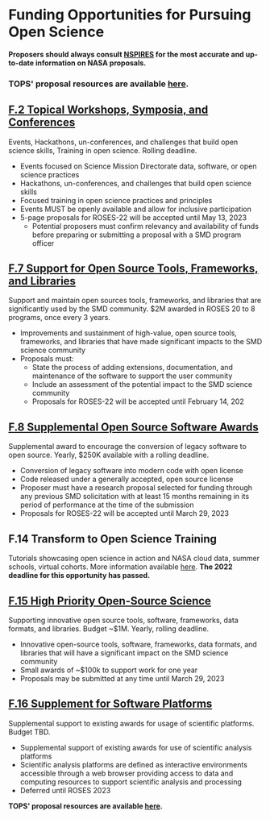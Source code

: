 # Funding Opportunities for Pursuing Open Science
**Proposers should always consult [NSPIRES](https://nspires.nasaprs.com/external/) for the most accurate and up-to-date information on NASA proposals.**

### TOPS' proposal resources are available [here](/docs/Area4_Moving_To_Openness/TOPST/proposal_resources.md).

## [F.2 Topical Workshops, Symposia, and Conferences](https://science.nasa.gov/researchers/sara/grant-solicitations/roses-2021/amendment-10-final-text-f2-topical-workshops-symposia-and-conferences)
Events, Hackathons, un-conferences, and challenges that build open science skills, Training in open science. Rolling deadline.
- Events focused on Science Mission Directorate data, software, or open science practices
- Hackathons, un-conferences, and challenges that build open science skills
- Focused training in open science practices and principles
- Events MUST be openly available and allow for inclusive participation 
- 5-page proposals for ROSES-22 will be accepted until May 13, 2023
     - Potential proposers must confirm relevancy and availability of funds before preparing or submitting a proposal with a SMD program officer 

## [F.7 Support for Open Source Tools, Frameworks, and Libraries](https://science.nasa.gov/researchers/solicitations/roses-2022/amendment-41-f7-support-open-source-tools-frameworks-and-libraries-deferred-roses-2023)
Support and maintain open sources tools, frameworks, and libraries that are significantly used by the SMD community. $2M awarded in ROSES 20 to 8 programs, once every 3 years.
- Improvements and sustainment of high-value, open source tools, frameworks, and libraries that have made significant impacts to the SMD science community
- Proposals must:
     - State the process of adding extensions, documentation, and maintenance of the software to support the user community
     - Include an assessment of the potential impact to the SMD science community
     - Proposals for ROSES-22 will be accepted until February 14, 202

## [F.8 Supplemental Open Source Software Awards](https://nspires.nasaprs.com/external/solicitations/summary.do?solId={0BFB6C2C-5189-507A-FB82-E5A9869DF9E4}&path=&method=init)
Supplemental award to encourage the conversion of legacy software to open source. Yearly, $250K available with a rolling deadline.
- Conversion of legacy software into modern code with open license
- Code released under a generally accepted, open source license
- Proposer must have a research proposal selected for funding through any previous SMD solicitation with at least 15 months remaining in its period of performance at the time of the submission
- Proposals for ROSES-22 will be accepted until March 29, 2023

## F.14 Transform to Open Science Training
Tutorials showcasing open science in action and NASA cloud data, summer schools, virtual cohorts. More information available [here](/docs/Area4_Moving_To_Openness/TOPST/readme.md).
**The 2022 deadline for this opportunity has passed.** 

## [F.15 High Priority Open-Source Science](https://science.nasa.gov/researchers/solicitations/roses-2022/amendment-73-f15-high-priority-open-source-science-final-text)
Supporting innovative open source tools, software, frameworks, data formats, and libraries. Budget ~$1M. Yearly, rolling deadline.
- Innovative open-source tools, software, frameworks, data formats, and libraries that will have a significant impact on the SMD science community
- Small awards of ~$100k to support work for one year
- Proposals may be submitted at any time until March 29, 2023

## [F.16 Supplement for Software Platforms](https://science.nasa.gov/researchers/solicitations/roses-2022/amendment-72-f16-supplement-scientific-software-platforms-deferred-roses-2023)
Supplemental support to existing awards for usage of scientific platforms. Budget TBD.
- Supplemental support of existing awards for use of scientific analysis platforms
- Scientific analysis platforms are defined as interactive environments accessible through a web browser providing access to data and computing resources to support scientific analysis and processing 
- Deferred until ROSES 2023

**TOPS' proposal resources are available [here](/docs/Area4_Moving_To_Openness/TOPST/proposal_resources.md).**
